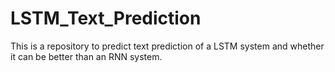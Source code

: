 # LSTM_Text_Prediction
This is a repository to predict text prediction of a LSTM system and whether it can be better than an RNN system.
